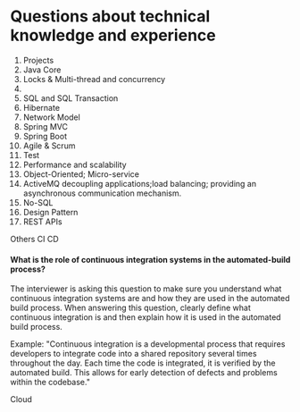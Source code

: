 # Questions about technical knowledge and experience
1. Projects
2. Java Core
3. Locks & Multi-thread and concurrency
4.
5. SQL and SQL Transaction
6. Hibernate
7. Network Model
8. Spring MVC
9. Spring Boot
10. Agile & Scrum
11. Test
12. Performance and scalability
13. Object-Oriented; Micro-service
14. ActiveMQ
    decoupling applications;load balancing; providing an asynchronous communication mechanism.
15. No-SQL
16. Design Pattern
17. REST APIs

Others
CI CD
#### What is the role of continuous integration systems in the automated-build process?
The interviewer is asking this question to make sure you understand what continuous integration systems are and how they are used in the automated build process. When answering this question, clearly define what continuous integration is and then explain how it is used in the automated build process.

Example: "Continuous integration is a developmental process that requires developers to integrate code into a shared repository several times throughout the day. Each time the code is integrated, it is verified by the automated build. This allows for early detection of defects and problems within the codebase."


Cloud